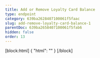 ```yaml
---
title: Add or Remove Loyalty Card Balance
type: endpoint
category: 639ba2628407100061f5faac
slug: add-remove-loyalty-card-balance-1
parentDoc: 639ba2658407100061f5fab6
hidden: false
order: 13
---
```

[block:html]
{
  "html": "<style>\n[title=\"Toggle library\"] { \n  display: none; }\n.LanguagePicker-divider { \n  display: none; }\n.APISectionHeader3LN_-QIR0m7x {\n  display: none; }\n.LanguagePicker-languages1qVVo_v6AlP9 {\n  display: none; }\n</style>"
}
[/block]